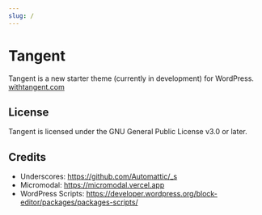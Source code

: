 ```yaml
---
slug: /
---
```


# Tangent

Tangent is a new starter theme (currently in development) for WordPress.
[withtangent.com](https://withtangent.com)

## License

Tangent is licensed under the GNU General Public License v3.0 or later.

## Credits

- Underscores: https://github.com/Automattic/_s
- Micromodal: https://micromodal.vercel.app
- WordPress Scripts: https://developer.wordpress.org/block-editor/packages/packages-scripts/